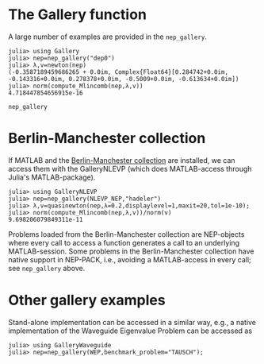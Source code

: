 
# The Gallery function
A large number of examples are provided in the `nep_gallery`.

```julia-repl
julia> using Gallery
julia> nep=nep_gallery("dep0")
julia> λ,v=newton(nep)
(-0.3587189459686265 + 0.0im, Complex{Float64}[0.284742+0.0im, -0.143316+0.0im, 0.278378+0.0im, -0.5009+0.0im, -0.613634+0.0im])
julia> norm(compute_Mlincomb(nep,λ,v))
4.718447854656915e-16
```

```@docs
nep_gallery
```

# Berlin-Manchester collection
If MATLAB and the [Berlin-Manchester collection](http://www.maths.manchester.ac.uk/our-research/research-groups/numerical-analysis-and-scientific-computing/numerical-analysis/software/nlevp/) are installed,
we can access them with the GalleryNLEVP
(which does MATLAB-access through Julia's MATLAB-package).

```julia-repl
julia> using GalleryNLEVP
julia> nep=nep_gallery(NLEVP_NEP,"hadeler")
julia> λ,v=quasinewton(nep,λ=0.2,displaylevel=1,maxit=20,tol=1e-10);
julia> norm(compute_Mlincomb(nep,λ,v))/norm(v)
9.698206079849311e-11
```

Problems loaded from the Berlin-Manchester collection are NEP-objects
where every call to access a function generates a call to an
underlying MATLAB-session. Some problems in the Berlin-Manchester collection
have native support in NEP-PACK, i.e., avoiding a MATLAB-access in every call;
see `nep_gallery` above.

# Other gallery examples
Stand-alone implementation can be accessed in a similar way, e.g.,
a native implementation of the Waveguide Eigenvalue Problem can be accessed as
```julia-repl
julia> using GalleryWaveguide
julia> nep=nep_gallery(WEP,benchmark_problem="TAUSCH");
```
